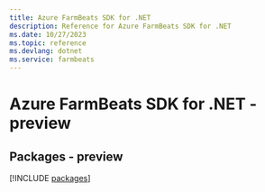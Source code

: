 ```yaml
---
title: Azure FarmBeats SDK for .NET
description: Reference for Azure FarmBeats SDK for .NET
ms.date: 10/27/2023
ms.topic: reference
ms.devlang: dotnet
ms.service: farmbeats
---
```

# Azure FarmBeats SDK for .NET - preview
## Packages - preview
[!INCLUDE [packages](farmbeats-index.md)]